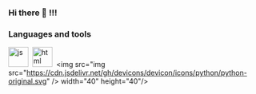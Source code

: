 ### Hi there 👋 !!!


### Languages and tools

<img src="https://cdn.jsdelivr.net/gh/devicons/devicon/icons/html5/html5-original.svg" title="js" width="40" height="40"/>&nbsp;
<img src="https://cdn.jsdelivr.net/gh/devicons/devicon/icons/css3/css3-original.svg" title="html" width="40" height="40"/>&nbsp;
<img src="img src="https://cdn.jsdelivr.net/gh/devicons/devicon/icons/python/python-original.svg" /> width="40" height="40"/>

<!--
**amputators115/amputators115** is a ✨ _special_ ✨ repository because its `README.md` (this file) appears on your GitHub profile.

Here are some ideas to get you started:

- 🔭 I’m currently working on ...
- 🌱 I’m currently learning ...
- 👯 I’m looking to collaborate on ...
- 🤔 I’m looking for help with ...
- 💬 Ask me about ...
- 📫 How to reach me: ...
- 😄 Pronouns: ...
- ⚡ Fun fact: ...
-->
